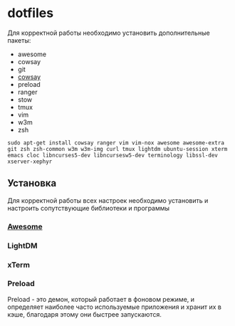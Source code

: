 # dotfiles

Для корректной работы необходимо установить дополнительные пакеты:
- awesome
- cowsay
- git
- [cowsay][cowsay]
- preload
- ranger
- stow
- tmux
- vim
- w3m
- zsh

`sudo apt-get install cowsay ranger vim vim-nox awesome awesome-extra git zsh
zsh-common w3m w3m-img curl tmux lightdm ubuntu-session xterm emacs cloc
libncurses5-dev libncursesw5-dev terminology libssl-dev xserver-xephyr`

## Установка

Для корректной работы всех настроек необходимо установить и настроить
сопутствующие библиотеки и программы

### [Awesome](awesome/README.md)
### LightDM
### xTerm
### Preload
Preload - это демон, который работает в фоновом режиме, и определяет наиболее 
часто используемые приложения и хранит их в кэше, благодаря этому они быстрее 
запускаются.

[cowsay]:https://ru.wikipedia.org/wiki/Cowsay
